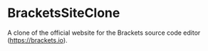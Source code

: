 # BracketsSiteClone
A clone of the official website for the Brackets source code editor (https://brackets.io).
